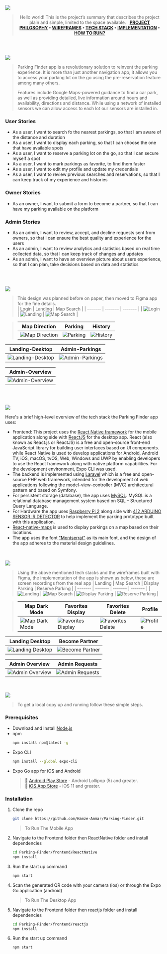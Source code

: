<img src="./readme/title1.svg"/>

<div align="center">

> Hello world! This is the project’s summary that describes the project plain and simple, limited to the space available.  
> **[PROJECT PHILOSOPHY](https://github.com/Hamze-Ammar/Parking-Finder#project-philosophy) • [WIREFRAMES](https://github.com/Hamze-Ammar/Parking-Finder#wireframes) • [TECH STACK](https://github.com/Hamze-Ammar/Parking-Finder#tech-stack) • [IMPLEMENTATION](https://github.com/Hamze-Ammar/Parking-Finder#implementation) • [HOW TO RUN?](https://github.com/Hamze-Ammar/Parking-Finder#how-to-run)**

</div>

<br><br>

<img id ="project-philosophy" src="./readme/title2.svg"/>

> Parking Finder app is a revolutionary solution to reinvent the parking experience. It is more than just another navigation app; it allows you to access your parking lot on the go using the pre-reservation feature among many others.
>
> Features include Google Maps-powered guidance to find a car park, as well as providing detailed, live information around hours and availability, directions and distance. While using a network of installed sensors we can allow access to each lot our sensors are installed in.

### User Stories

- As a user, I want to search fo the nearest parkings, so that I am aware of the distance and duration
- As a user, I want to display each parking, so that I can choose the one that have available spots
- As a user, I want to reserve a parking lot on the go, so that I can secure myself a spot
- As a user, I want to mark parkings as favorite, to find them faster
- As a user, I want to edit my profile and update my credentials
- As a user, I want to review previous searches and reservations, so that I can keep track of my experience and histories

### Owner Stories

- As an owner, I want to submit a form to become a partner, so that I can have my parking available on the platform

### Admin Stories

- As an admin, I want to review, accept, and decline requests sent from owners, so that I can ensure the best quality and experience for the users
- As an admin, I want to review analytics and statistics based on real time collected data, so that I can keep track of changes and updates
- As an admin, I want to have an overview picture about users experience, so that I can plan, take decisions based on data and statistics

<br><br>

<img id ="wireframes" src="./readme/title3.svg"/>

> This design was planned before on paper, then moved to Figma app for the fine details.
> <br>
> | Login | Landing | Map Search |
> | ------- | ------- | ------- |
> | ![Login](https://github.com/Hamze-Ammar/Parking-Finder/blob/main/readme/Figma/login-mobile.png) | ![Landing](https://github.com/Hamze-Ammar/Parking-Finder/blob/main/readme/Figma/landingMobile.png) | ![Map Search](https://github.com/Hamze-Ammar/Parking-Finder/blob/main/readme/Figma/map1Mobile.png) |

> | Map Direction                                                                                         | Parking                                                                                                   | History                                                                                            |
> | ----------------------------------------------------------------------------------------------------- | --------------------------------------------------------------------------------------------------------- | -------------------------------------------------------------------------------------------------- |
> | ![Map Direction](https://github.com/Hamze-Ammar/Parking-Finder/blob/main/readme/Figma/map2Mobile.png) | ![Parking](https://github.com/Hamze-Ammar/Parking-Finder/blob/main/readme/Figma/displayParkingMobile.png) | ![History](https://github.com/Hamze-Ammar/Parking-Finder/blob/main/readme/Figma/historyMobile.png) |

| Landing-Desktop                                                                                             | Admin-Parkings                                                                                         |
| ----------------------------------------------------------------------------------------------------------- | ------------------------------------------------------------------------------------------------------ |
| ![Landing-Desktop](https://github.com/Hamze-Ammar/Parking-Finder/blob/main/readme/Figma/landingDesktop.png) | ![Admin-Parkings](https://github.com/Hamze-Ammar/Parking-Finder/blob/main/readme/Figma/dashboard2.png) |

| Admin-Overview                                                                                         |
| ------------------------------------------------------------------------------------------------------ |
| ![Admin-Overview](https://github.com/Hamze-Ammar/Parking-Finder/blob/main/readme/Figma/dashboard1.png) |

<br><br>

<img id="tech-stack" src="./readme/title4.svg"/>

Here's a brief high-level overview of the tech stack the Parking Finder app uses:

- Frontend: This project uses the [React Native framework](https://reactnative.dev/) for the mobile application along side with [ReactJS](https://reactjs.org/) for the desktop app. React (also known as React.js or ReactJS) is a free and open-source front-end JavaScript library for building user interfaces based on UI components. while React Native is used to develop applications for Android, Android TV, iOS, macOS, tvOS, Web, Windows and UWP by enabling developers to use the React framework along with native platform capabilities. For the development environment, Expo CLI was used.
- The backend is implemented using [Laravel](https://laravel.com/) which is a free and open-source PHP web framework, intended for the development of web applications following the model–view–controller (MVC) architectural pattern and based on Symfony.
- For persistent storage (database), the app uses [MySQL](https://www.mysql.com/). MySQL is a relational database management system based on SQL – Structured Query Language.
- For Hardware the app uses [Raspberry Pi 2](https://www.raspberrypi.com/products/raspberry-pi-2-model-b/) along side with [412 ARDUINO SENSOR IR DETECTOR](https://katgates.com/En/product_det/434693) to help implement the parking prototype built with this application.
- [React-native-maps](https://github.com/react-native-maps/react-native-maps) is used to display parkings on a map based on their locations.
- The app uses the font ["Montserrat"](https://fonts.google.com/specimen/Montserrat) as its main font, and the design of the app adheres to the material design guidelines.

<br><br>
<img id="implementation" src="./readme/title5.svg"/>

> Using the above mentioned tech stacks and the wireframes built with Figma, the implementation of the app is shown as below, these are screen recordings from the real app
> | Landing | Map Search | Display Parking | Reserve Parking |
> | ------- | ------- | ------- | ------- |
> | ![Landing](https://github.com/Hamze-Ammar/Parking-Finder/blob/main/readme/Mobile/Landing-Mobile.gif) | ![Map Search](https://github.com/Hamze-Ammar/Parking-Finder/blob/main/readme/Mobile/Map-Search.gif) | ![Display Parking](https://github.com/Hamze-Ammar/Parking-Finder/blob/main/readme/Mobile/displayParking.gif) | ![Reserve Parking](https://github.com/Hamze-Ammar/Parking-Finder/blob/main/readme/Mobile/reserveParking.gif) |

> | Map Dark Mode                                                                                           | Favorites Display                                                                                               | Favorites Delete                                                                                               | Profile                                                                                       |
> | ------------------------------------------------------------------------------------------------------- | --------------------------------------------------------------------------------------------------------------- | -------------------------------------------------------------------------------------------------------------- | --------------------------------------------------------------------------------------------- |
> | ![Map Dark Mode](https://github.com/Hamze-Ammar/Parking-Finder/blob/main/readme/Mobile/MapDarkMode.gif) | ![Favorites Display](https://github.com/Hamze-Ammar/Parking-Finder/blob/main/readme/Mobile/favoriteDisplay.gif) | ![Favorites Delete](https://github.com/Hamze-Ammar/Parking-Finder/blob/main/readme/Mobile/favoritesDelete.gif) | ![Profile](https://github.com/Hamze-Ammar/Parking-Finder/blob/main/readme/Mobile/Profile.gif) |

| Landing Desktop                                                                                        | Become Partner                                                                                              |
| ------------------------------------------------------------------------------------------------------ | ----------------------------------------------------------------------------------------------------------- |
| ![Landing Desktop](https://github.com/Hamze-Ammar/Parking-Finder/blob/main/readme/Desktop/Landing.gif) | ![Become Partner](https://github.com/Hamze-Ammar/Parking-Finder/blob/main/readme/Desktop/BecomePartner.gif) |

| Admin Overview                                                                                              | Admin Requests                                                                                              |
| ----------------------------------------------------------------------------------------------------------- | ----------------------------------------------------------------------------------------------------------- |
| ![Admin Overview](https://github.com/Hamze-Ammar/Parking-Finder/blob/main/readme/Desktop/AdminOverview.gif) | ![Admin Requests](https://github.com/Hamze-Ammar/Parking-Finder/blob/main/readme/Desktop/AdminRequests.gif) |

<br><br>
<img id="how-to-run" src="./readme/title6.svg"/>

> To get a local copy up and running follow these simple steps.

### Prerequisites

- Download and Install [Node.js](https://nodejs.org/en/)
- npm
  ```sh
  npm install npm@latest -g
  ```
- Expo CLI
  ```sh
  npm install --global expo-cli
  ```
- Expo Go app for iOS and Android
  > 🤖 [Android Play Store](https://play.google.com/store/apps/details?id=host.exp.exponent) - Android Lollipop (5) and greater.  
  > 🍎 [iOS App Store](https://apps.apple.com/app/expo-go/id982107779) - iOS 11 and greater.

### Installation

1. Clone the repo

   ```sh
   git clone https://github.com/Hamze-Ammar/Parking-Finder.git
   ```

   > To Run The Mobile App

2. Navigate to the Frontend folder then ReactNative folder and install dependencies
   ```sh
   cd Parking-Finder/frontend/ReactNative
   npm install
   ```
3. Run the start up command
   ```sh
   npm start
   ```
4. Scan the generated QR code with your camera (ios) or through the Expo Go application (android)

   > To Run The Desktop App

5. Navigate to the Frontend folder then reactjs folder and install dependencies
   ```sh
   cd Parking-Finder/frontend/reactjs
   npm install
   ```
6. Run the start up command
   ```sh
   npm start
   ```
